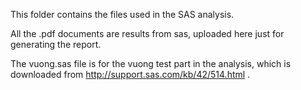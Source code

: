 This folder contains the files used in the SAS analysis. 

All the .pdf documents are results from sas, uploaded here just for generating the report.

The vuong.sas file is for the vuong test part in the analysis, which is downloaded from http://support.sas.com/kb/42/514.html .
